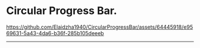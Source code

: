 Circular Progress Bar.
======================

https://github.com/Elaidzha1940/CircularProgressBar/assets/64445918/e9569631-5a43-4da6-b36f-285b105deeeb

----------------------
